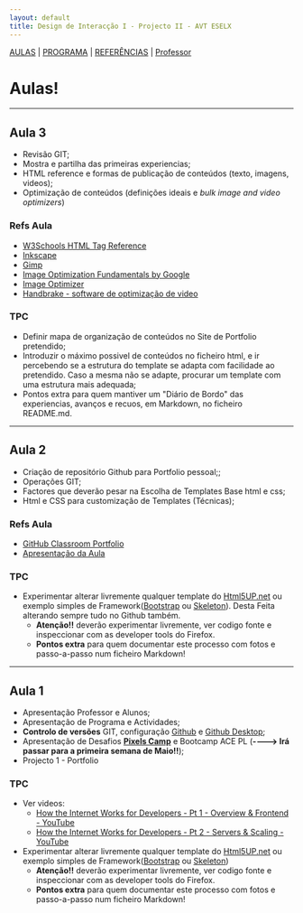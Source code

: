 ```yaml
---
layout: default
title: Design de Interacção I - Projecto II - AVT ESELX
---
```


[AULAS](index.html) | [PROGRAMA](programa.html) | [REFERÊNCIAS](refs.html) | [Professor](http://steam228.com)


# Aulas!

---
## Aula 3

- Revisão GIT;
- Mostra e partilha das primeiras experiencias;
- HTML reference e formas de publicação de conteúdos (texto, imagens, videos);
- Optimização de conteúdos (definições ideais e *bulk image and video optimizers*)

### Refs Aula

- [W3Schools HTML Tag Reference](https://www.w3schools.com/tags/default.asp)
- [Inkscape](https://inkscape.org/)
- [Gimp](https://www.gimp.org/)
- [Image Optimization Fundamentals by Google](https://developers.google.com/web/fundamentals/performance/optimizing-content-efficiency/image-optimization)
- [Image Optimizer](http://www.imageoptimizer.net/Pages/Home.aspx)
- [Handbrake - software de optimização de video](https://handbrake.fr/)

### TPC

- Definir mapa de organização de conteúdos no Site de Portfolio pretendido;
- Introduzir o máximo possivel de conteúdos no ficheiro html, e ir percebendo se a estrutura do template se adapta com facilidade ao pretendido. Caso a mesma não se adapte, procurar um template com uma estrutura mais adequada;
- Pontos extra para quem mantiver um "Diário de Bordo" das experiencias, avanços e recuos, em Markdown, no ficheiro README.md.

---
## Aula 2

- Criação de repositório Github para Portfolio pessoal;;
- Operações GIT;
- Factores que deverão pesar na Escolha de Templates Base html e css;
- Html e CSS para customização de Templates (Técnicas);

### Refs Aula

- [GitHub Classroom Portfolio](https://classroom.github.com/a/8xbmK91I)
- [Apresentação da Aula](https://github.com/ESELX/AulasProjecto2/tree/master/Aula%202/GitHubClassroom.pdf)

### TPC

- Experimentar alterar livremente qualquer template do [Html5UP.net](http://html5up.net) ou exemplo simples de Framework([Bootstrap](https://getbootstrap.com/) ou [Skeleton](http://getskeleton.com/)). Desta Feita alterando sempre tudo no Github também.
  - **Atenção!!** deverão experimentar livremente, ver codigo fonte e inspeccionar com as developer tools do Firefox.
  - **Pontos extra** para quem documentar este processo com fotos e passo-a-passo num ficheiro Markdown!

---
## Aula 1

- Apresentação Professor e Alunos;
- Apresentação de Programa e Actividades;
- **Controlo de versões** GIT, configuração [Github](github.com) e [Github Desktop](desktop.github.com);
- Apresentação de Desafios **[Pixels Camp](https://pixels.camp/)** e Bootcamp ACE PL (**----> Irá passar para a primeira semana de Maio!!**);
- Projecto 1 - Portfolio

### TPC

- Ver videos:
  - [How the Internet Works for Developers - Pt 1 - Overview & Frontend - YouTube](https://www.youtube.com/watch?v=e4S8zfLdLgQ)
  - [How the Internet Works for Developers - Pt 2 - Servers & Scaling - YouTube](https://www.youtube.com/watch?v=FTAPjr7vgxE)
- Experimentar alterar livremente qualquer template do [Html5UP.net](http://html5up.net) ou exemplo simples de Framework([Bootstrap](https://getbootstrap.com/) ou [Skeleton](http://getskeleton.com/))
  - **Atenção!!** deverão experimentar livremente, ver codigo fonte e inspeccionar com as developer tools do Firefox.
  - **Pontos extra** para quem documentar este processo com fotos e passo-a-passo num ficheiro Markdown!
